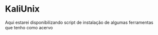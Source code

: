# KaliUnix
Aqui estarei disponibilizando script de instalação de algumas ferramentas que tenho como acervo 
